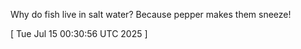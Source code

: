  
Why do fish live in salt water? Because pepper makes them sneeze!
 
[ 
Tue Jul 15 00:30:56 UTC 2025
 ]
